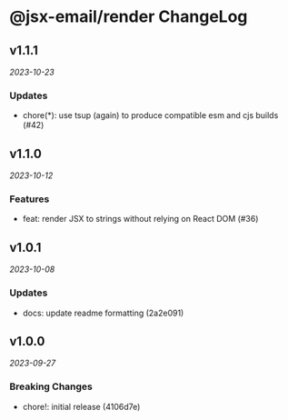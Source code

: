 # @jsx-email/render ChangeLog

## v1.1.1

_2023-10-23_

### Updates

- chore(\*): use tsup (again) to produce compatible esm and cjs builds (#42)

## v1.1.0

_2023-10-12_

### Features

- feat: render JSX to strings without relying on React DOM (#36)

## v1.0.1

_2023-10-08_

### Updates

- docs: update readme formatting (2a2e091)

## v1.0.0

_2023-09-27_

### Breaking Changes

- chore!: initial release (4106d7e)
